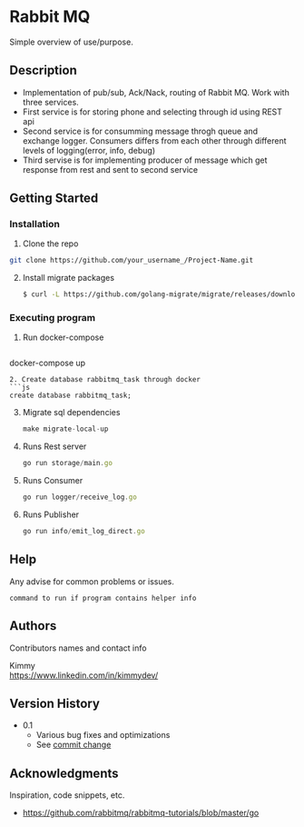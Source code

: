 # Rabbit MQ

Simple overview of use/purpose.

## Description

*  Implementation of pub/sub, Ack/Nack, routing of Rabbit MQ. Work with three services. 
*  First service is for storing phone and selecting through id using REST api
*  Second service is for consumming message throgh queue and exchange logger. Consumers differs from each other through different levels of logging(error, info, debug)
*  Third servise is for implementing producer of message which get response from rest and sent to second service 

## Getting Started


### Installation


1.  Clone the repo
   ```sh
   git clone https://github.com/your_username_/Project-Name.git
   ```
2. Install migrate packages
   ```sh
   $ curl -L https://github.com/golang-migrate/migrate/releases/download/$version/migrate.$platform-amd64.tar.gz | tar xvz
   ```

### Executing program

1. Run docker-compose 
   ```js
  docker-compose up
   ```
2. Create database rabbitmq_task through docker
   ```js
  create database rabbitmq_task;
   ```
3. Migrate sql dependencies
   ```js
   make migrate-local-up
   ```
4. Runs Rest server
   ```js
   go run storage/main.go
   ```
5. Runs Consumer
   ```js
   go run logger/receive_log.go
   ```
6. Runs Publisher
   ```js
   go run info/emit_log_direct.go
   ```
   

## Help

Any advise for common problems or issues.
```
command to run if program contains helper info
```

## Authors

Contributors names and contact info

Kimmy   
https://www.linkedin.com/in/kimmydev/

## Version History

* 0.1
    * Various bug fixes and optimizations
    * See [commit change]() 

## Acknowledgments

Inspiration, code snippets, etc.
*  https://github.com/rabbitmq/rabbitmq-tutorials/blob/master/go
